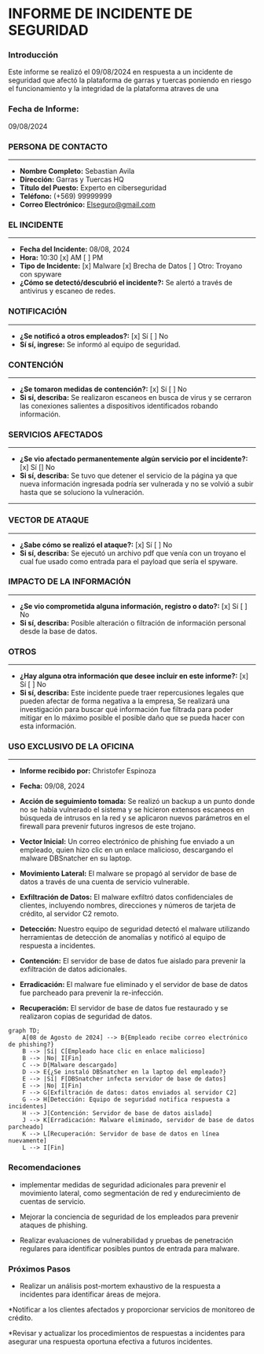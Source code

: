 **INFORME DE INCIDENTE DE SEGURIDAD**
===========================================================


### Introducción
Este informe se realizó el 09/08/2024 en respuesta a un incidente de seguridad que afectó la plataforma de garras y tuercas poniendo en riesgo el funcionamiento y la integridad de la plataforma atraves de una 


### Fecha de Informe:
09/08/2024


### PERSONA DE CONTACTO
----------------------


* **Nombre Completo:** Sebastian Avila
* **Dirección:** Garras y Tuercas HQ
* **Título del Puesto:** Experto en ciberseguridad
* **Teléfono:** (+569) 99999999
* **Correo Electrónico:** Elseguro@gmail.com


### EL INCIDENTE
----------------


* **Fecha del Incidente:** 08/08, 2024
* **Hora:** 10:30 [x] AM [ ] PM
* **Tipo de Incidente:** [x] Malware [x] Brecha de Datos [ ] Otro: Troyano con spyware
* **¿Cómo se detectó/descubrió el incidente?:** Se alertó a través de antivirus y escaneo de redes.


### NOTIFICACIÓN
----------------


* **¿Se notificó a otros empleados?:** [x] Sí [ ] No
* **Sí sí, ingrese:** Se informó al equipo de seguridad.


### CONTENCIÓN
----------------


* **¿Se tomaron medidas de contención?:** [x] Sí [ ] No
* **Si sí, describa:** Se realizaron escaneos en busca de virus y se cerraron las conexiones salientes a dispositivos identificados robando información.


### SERVICIOS AFECTADOS
----------------------


* **¿Se vio afectado permanentemente algún servicio por el incidente?:** [x] Sí [] No
* **Si sí, describa:** Se tuvo que detener el servicio de la página ya que nueva información ingresada podría ser vulnerada y no se volvió a subir hasta que se soluciono la vulneración.


-----------------------------------------------------------




### VECTOR DE ATAQUE
-----------------


* **¿Sabe cómo se realizó el ataque?:** [x] Sí [ ] No
* **Si sí, describa:** Se ejecutó un archivo pdf que venía con un troyano el cual fue usado como entrada para el payload que sería el spyware.


### IMPACTO DE LA INFORMACIÓN
----------------------


* **¿Se vio comprometida alguna información, registro o dato?:** [x] Sí [ ] No
* **Si sí, describa:** Posible alteración o filtración de información personal desde la base de datos.


### OTROS
---------


* **¿Hay alguna otra información que desee incluir en este informe?:** [x] Sí [ ] No
* **Si sí, describa:** Este incidente puede traer repercusiones legales que pueden afectar de forma negativa a la empresa, Se realizará una investigación para buscar qué información fue filtrada para poder mitigar en lo máximo posible el posible daño que se pueda hacer con esta información.


### USO EXCLUSIVO DE LA OFICINA
-------------------


* **Informe recibido por:** Christofer Espinoza
* **Fecha:** 09/08, 2024
* **Acción de seguimiento tomada:** Se realizó un backup a un punto donde no se había vulnerado el sistema y se hicieron extensos escaneos en búsqueda de intrusos en la red y se aplicaron nuevos parámetros en el firewall para prevenir futuros ingresos de este trojano.

* **Vector Inicial:** Un correo electrónico de phishing fue enviado a un empleado, quien hizo clic en un enlace malicioso, descargando el malware DBSnatcher en su laptop.

* **Movimiento Lateral:** El malware se propagó al servidor de base de datos a través de una cuenta de servicio vulnerable.

* **Exfiltración de Datos:** El malware exfiltró datos confidenciales de clientes, incluyendo nombres, direcciones y números de tarjeta de crédito, al servidor C2 remoto.

* **Detección:** Nuestro equipo de seguridad detectó el malware utilizando herramientas de detección de anomalías y notificó al equipo de respuesta a incidentes.

* **Contención:** El servidor de base de datos fue aislado para prevenir la exfiltración de datos adicionales.

* **Erradicación:** El malware fue eliminado y el servidor de base de datos fue parcheado para prevenir la re-infección.

* **Recuperación:** El servidor de base de datos fue restaurado y se realizaron copias de seguridad de datos.



```mermaid
graph TD;
    A[08 de Agosto de 2024] --> B{Empleado recibe correo electrónico de phishing?}
    B --> |Sí| C[Empleado hace clic en enlace malicioso]
    B --> |No| I[Fin]
    C --> D[Malware descargado]
    D --> E{¿Se instaló DBSnatcher en la laptop del empleado?}
    E --> |Sí| F[DBSnatcher infecta servidor de base de datos]
    E --> |No| I[Fin]
    F --> G[Exfiltración de datos: datos enviados al servidor C2]
    G --> H[Detección: Equipo de seguridad notifica respuesta a incidentes]
    H --> J[Contención: Servidor de base de datos aislado]
    J --> K[Erradicación: Malware eliminado, servidor de base de datos parcheado]
    K --> L[Recuperación: Servidor de base de datos en línea nuevamente]
    L --> I[Fin]
```
### Recomendaciones

* implementar medidas de seguridad adicionales para prevenir el movimiento lateral, como segmentación de red y endurecimiento de cuentas de servicio.

* Mejorar la conciencia de seguridad de los empleados para prevenir ataques de phishing.

* Realizar evaluaciones de vulnerabilidad y pruebas de penetración regulares para identificar posibles puntos de entrada para malware.

### Próximos Pasos

* Realizar un análisis post-mortem exhaustivo de la respuesta a incidentes para identificar áreas de mejora.

*Notificar a los clientes afectados y proporcionar servicios de monitoreo de crédito.

*Revisar y actualizar los procedimientos de respuestas a incidentes para asegurar una respuesta oportuna efectiva a futuros incidentes.
